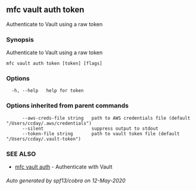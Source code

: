 ## mfc vault auth token

Authenticate to Vault using a raw token

### Synopsis

Authenticate to Vault using a raw token

```
mfc vault auth token [token] [flags]
```

### Options

```
  -h, --help   help for token
```

### Options inherited from parent commands

```
      --aws-creds-file string   path to AWS credentials file (default "/Users/ccday/.aws/credentials")
      --silent                  suppress output to stdout
      --token-file string       path to vault token file (default "/Users/ccday/.vault-token")
```

### SEE ALSO

* [mfc vault auth](mfc_vault_auth.md)	 - Authenticate with Vault

###### Auto generated by spf13/cobra on 12-May-2020
